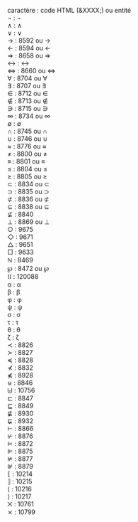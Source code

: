 caractère : code HTML (&XXXX;) ou entité  
¬ : &not;  
∧ : &and;  
∨ : &or;  
→ : 8592 ou &rarr;  
← : 8594 ou &larr;  
⇒ : 8658 ou &rArr;  
↔ : &harr;  
⇔ : 8660 ou &hArr;  
∀ : 8704 ou &forall;  
∃ : 8707 ou &exist;  
∈ : 8712 ou &isin;  
∉ : 8713 ou &notin;  
∋ : 8715 ou &ni;  
∞ : 8734 ou &infin;  
∅ : &empty;  
∩ : 8745 ou &cap;  
∪ : 8746 ou &cup;  
≈ : 8776 ou &asymp;  
≠ : 8800 ou &ne;  
≡ : 8801 ou &equiv;  
≤ : 8804 ou &le;  
≥ : 8805 ou &ge;  
⊂ : 8834 ou &sub;  
⊃ : 8835 ou &sup;  
⊄ : 8836 ou &nsub;  
⊆ : 8838 ou &sube;  
⊈ : 8840  
⊥ : 8869 ou &perp;  
○ : 9675  
◇ : 9671  
△ : 9651  
□ : 9633  
ℕ : 8469  
℘ : 8472 ou &weierp;  
𝔘 : 120088  
α : &alpha;  
β : &beta;  
φ : &phi;  
ψ : &psi;  
σ : &sigma;  
τ : &tau;  
θ : &theta;  
ζ : &zeta;  
≺ : 8826  
≻ : 8827  
≼ : 8828  
⊀ : 8832  
⋠ : 8928  
⊎ : 8846  
⨄ : 10756  
⊏ : 8847  
⊑ : 8849  
⋢ : 8930  
⋤ : 8932  
⊢ : 8866  
⊬ : 8876  
⊨ : 8872  
⊫ : 8875  
⊭ : 8877  
⊯ : 8879  
⟦ : 10214  
⟧ : 10215  
⟨ : 10216  
⟩ : 10217  
⨉ : 10761  
⨯ : 10799  
